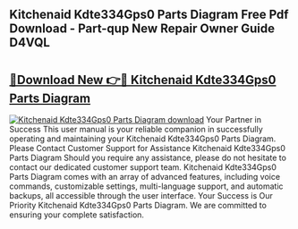 ## Kitchenaid Kdte334Gps0 Parts Diagram Free Pdf Download - Part-qup New Repair Owner Guide D4VQL

# <h2><a href="http://dfku0u.blite.top/?on=Kitchenaid+Kdte334Gps0+Parts+Diagram">🔗Download New 👉🔴 Kitchenaid Kdte334Gps0 Parts Diagram</a></h2>

[![Kitchenaid Kdte334Gps0 Parts Diagram download](https://i.imgur.com/lujVjoI.png)](http://dfku0u.blite.top/?on=Kitchenaid+Kdte334Gps0+Parts+Diagram)
Your Partner in Success This user manual is your reliable companion in successfully operating and maintaining your Kitchenaid Kdte334Gps0 Parts Diagram. Please Contact Customer Support for Assistance Kitchenaid Kdte334Gps0 Parts Diagram Should you require any assistance, please do not hesitate to contact our dedicated customer support team. Kitchenaid Kdte334Gps0 Parts Diagram comes with an array of advanced features, including voice commands, customizable settings, multi-language support, and automatic backups, all accessible through the user interface. Your Success is Our Priority Kitchenaid Kdte334Gps0 Parts Diagram. We are committed to ensuring your complete satisfaction.
